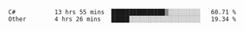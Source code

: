 <!--START_SECTION:waka-->

```text
C#           13 hrs 55 mins  ███████████████▒░░░░░░░░░   60.71 %
Other        4 hrs 26 mins   █████░░░░░░░░░░░░░░░░░░░░   19.34 %
```

<!--END_SECTION:waka-->
